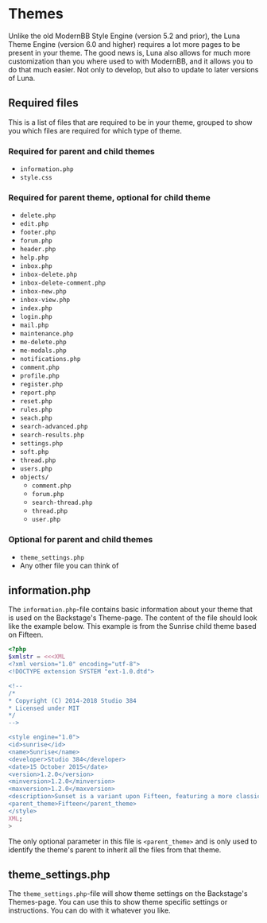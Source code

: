 # Themes
Unlike the old ModernBB Style Engine (version 5.2 and prior), the Luna Theme Engine (version 6.0 and higher) requires a lot more pages to be present in your theme. The good news is, Luna also allows for much more customization than you where used to with ModernBB, and it allows you to do that much easier. Not only to develop, but also to update to later versions of Luna.

## Required files
This is a list of files that are required to be in your theme, grouped to show you which files are required for which type of theme.

### Required for parent and child themes
* `information.php`
* `style.css`

### Required for parent theme, optional for child theme
* `delete.php`
* `edit.php`
* `footer.php`
* `forum.php`
* `header.php`
* `help.php`
* `inbox.php`
* `inbox-delete.php`
* `inbox-delete-comment.php`
* `inbox-new.php`
* `inbox-view.php`
* `index.php`
* `login.php`
* `mail.php`
* `maintenance.php`
* `me-delete.php`
* `me-modals.php`
* `notifications.php`
* `comment.php`
* `profile.php`
* `register.php`
* `report.php`
* `reset.php`
* `rules.php`
* `seach.php`
* `search-advanced.php`
* `search-results.php`
* `settings.php`
* `soft.php`
* `thread.php`
* `users.php`
* `objects/`
	* `comment.php`
	* `forum.php`
	* `search-thread.php`
	* `thread.php`
	* `user.php`

### Optional for parent and child themes
* `theme_settings.php`
* Any other file you can think of

## information.php
The `information.php`-file contains basic information about your theme that is used on the Backstage's Theme-page. The content of the file should look like the example below. This example is from the Sunrise child theme based on Fifteen.

```php
<?php
$xmlstr = <<<XML
<?xml version="1.0" encoding="utf-8">
<!DOCTYPE extension SYSTEM "ext-1.0.dtd">

<!--
/*
* Copyright (C) 2014-2018 Studio 384
* Licensed under MIT
*/
-->

<style engine="1.0">
<id>sunrise</id>
<name>Sunrise</name>
<developer>Studio 384</developer>
<date>15 October 2015</date>
<version>1.2.0</version>
<minversion>1.2.0</minversion>
<maxversion>1.2.0</maxversion>
<description>Sunset is a variant upon Fifteen, featuring a more classic design.</description>
<parent_theme>Fifteen</parent_theme>
</style>
XML;
>
```

The only optional parameter in this file is `<parent_theme>` and is only used to identify the theme's parent to inherit all the files from that theme.

## theme_settings.php
The `theme_settings.php`-file will show theme settings on the Backstage's Themes-page. You can use this to show theme specific settings or instructions. You can do with it whatever you like.
